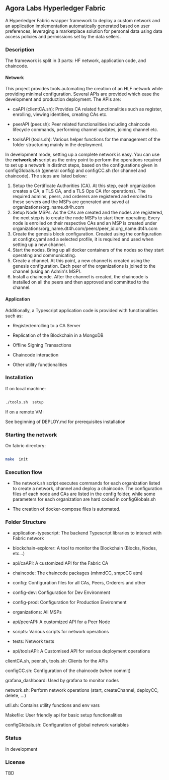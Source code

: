 
## Agora Labs Hyperledger Fabric

  

A Hyperledger Fabric wrapper framework to deploy a custom network and an application implementation automatically generated based on user preferences, leveraging a marketplace solution for personal data using data access policies and permissions set by the data sellers.

  
  

### Description
The framework is split in 3 parts: HF network, application code, and chaincode.
  

#### Network

This project provides tools automating the creation of an HLF network while providing minimal configuration. Several APIs are provided which ease the development and production deployment. The APIs are:

* caAPI (clientCA.sh): Provides CA related functionalities such as register, enrolling, viewing identities, creating CAs etc.

* peerAPI (peer.sh): Peer related functionalities including chaincode lifecycle commands, performing channel updates, joining channel etc.

* toolsAPI (tools.sh): Various helper functions for the management of the folder structuring mainly in the deployment.


In development mode, setting up a complete network is easy. You can use the **network.sh** script as the entry point to perform the operations required to set up a network in distinct steps, based on the configurations given in configGlobals.sh (general config) and configCC.sh (for channel and chaincode). The steps are listed below:

1. Setup the Certificate Authorities (CA). At this step, each organization creates a CA, a TLS CA, and a TLS Ops CA (for operations). The required admins, peers, and orderers are registered and enrolled to these servers and the MSPs are generated and saved at organizations/org_name.dt4h.com
2. Setup Node MSPs. As the CAs are created and the nodes are registered, the next step is to create the node MSPs to start them operating. Every node is enrolled on their respective CAs and an MSP is created under organizations/org_name.dt4h.com/peers/peer_id.org_name.dt4h.com
3. Create the genesis block configuration. Created using the configuration at configtx.yaml and a selected profile, it is required and used when setting up a new channel.
4. Start the nodes. Bring up all docker containers of the nodes so they start operating and communicating.
5. Create a channel. At this point, a new channel is created using the genesis configuration. Each peer of the organizations is joined to the channel (using an Admin's MSP).
6. Install a chaincode. After the channel is created, the chaincode is installed on all the peers and then approved and committed to the channel.



  

#### Application

Additionally, a Typescript application code is provided with functionalities such as:

* Register/enrolling to a CA Server

* Replication of the Blockchain in a MongoDB

* Offline Signing Transactions

* Chaincode interaction

* Other utility functionalities

  
  

### Installation

  

If on local machine:

```bash

./tools.sh  setup

```

  

If on a remote VM:

See beginning of DEPLOY.md for prerequisites installation

  

### Starting the network

  

On fabric directory:

```bash

make  init

```

  

### Execution flow

  

* The network.sh script executes commands for each organization listed to create a network, channel and deploy a chaincode. The configuration files of each node and CAs are listed in the config folder, while some parameters for each organization are hard coded in configGlobals.sh

* The creation of docker-compose files is automated.

  

### Folder Structure

  

- application-typescript: The backend Typescript libraries to interact with Fabric network

- blockchain-explorer: A tool to monitor the Blockchain (Blocks, Nodes, etc...)

- api/caAPI: A customized API for the Fabric CA

- chaincode: The chaincode packages (mhmdCC, smpcCC atm)

- config: Configuration files for all CAs, Peers, Orderers and other

- config-dev: Configuration for Dev Environment

- config-prod: Configuration for Production Environment

<!-- - grpc-comms: Client to commnunicate with the Backend Application build with GRPC (focus is CRL updates) -->

- organizations: All MSPs

- api/peerAPI: A customized API for a Peer Node

- scripts: Various scripts for network operations

<!-- - smpc-application: Application used by SMPC Coordinator to invoke chaincode on Fabric network -->

- tests: Network tests

- api/toolsAPI: A Customised API for various deployment operations

clientCA.sh, peer.sh, tools.sh: Clients for the APIs

configCC.sh: Configuration of the chaincode (when commit)

grafana_dashboard: Used by grafana to monitor nodes

network.sh: Perform network operations (start, createChannel, deployCC, delete, ...)

util.sh: Contains utility functions and env vars

Makefile: User friendly api for basic setup functionalities

configGlobals.sh: Configuration of global network variables

  

### Status

In development

  

### License

TBD